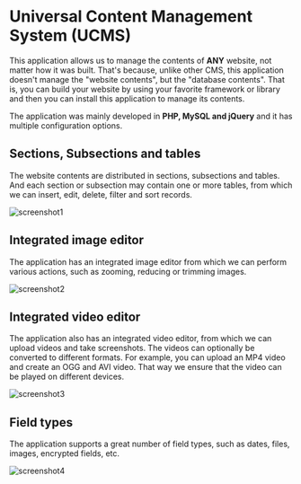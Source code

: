 # Universal Content Management System (UCMS)

This application allows us to manage the contents of **ANY** website, not matter how it was built. That's because, unlike other CMS, this application doesn't manage the "website contents", but the "database contents". That is, you can build your website by using your favorite framework or library and then you can install this application to manage its contents.

The application was mainly developed in **PHP, MySQL and jQuery** and it has multiple configuration options.

## Sections, Subsections and tables

The website contents are distributed in sections, subsections and tables. And each section or subsection may contain one or more tables, from which we can insert, edit, delete, filter and sort records.

![screenshot1](https://user-images.githubusercontent.com/5312427/47272291-028d1580-d584-11e8-8842-131791c0d420.png)

## Integrated image editor

The application has an integrated image editor from which we can perform various actions, such as zooming, reducing or trimming images.

![screenshot2](https://user-images.githubusercontent.com/5312427/47272327-5861bd80-d584-11e8-9a15-f69b80403c45.png)

## Integrated video editor

The application also has an integrated video editor, from which we can upload videos and take screenshots. The videos can optionally be converted to different formats. For example, you can upload an MP4 video and create an OGG and AVI video. That way we ensure that the video can be played on different devices.

![screenshot3](https://user-images.githubusercontent.com/5312427/47272395-4e8c8a00-d585-11e8-9e3e-11c7d528e4d6.png)

## Field types

The application supports a great number of field types, such as dates, files, images, encrypted fields, etc.

![screenshot4](https://user-images.githubusercontent.com/5312427/47272582-0b7fe600-d588-11e8-9327-2b745e3b47ea.png)
